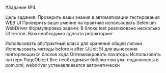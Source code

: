 #Задание №4

Цель задания:
Проверить ваши знания в автоматизации тестирования WEB UI
Проверить ваше умение на практике использовать Selenium WebDriver
Формулировка задачи:
В блоке test реализовано несколько UI тестов. Вам необходимо сделать рефакторинг

Использовать абстрактный класс для хранения общей логики
Использовать методы before и after (JUnit 5) для вынесения повторяющихся блоков кода
Оптимизировать локаторы
Использовать паттерн PageObject
Все необходимые библиотеки уже подключены в pom.xml, webdriver устанавливается автоматически
